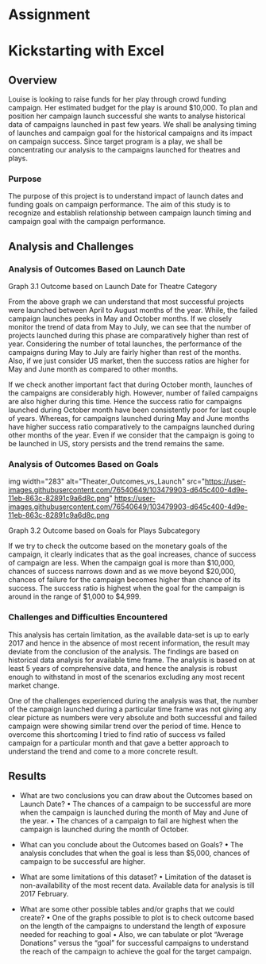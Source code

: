 # Assignment

# Kickstarting with Excel

## Overview
Louise is looking to raise funds for her play through crowd funding campaign. Her estimated budget for the play is around $10,000. To plan and position her campaign launch successful she wants to analyse historical data of campaigns launched in past few years. We shall be analysing timing of launches and campaign goal for the historical campaigns and its impact on campaign success. Since target program is a play, we shall be concentrating our analysis to the campaigns launched for theatres and plays. 

### Purpose
The purpose of this project is to understand impact of launch dates and funding goals on campaign performance.  The aim of this study is to recognize and establish relationship between campaign launch timing and campaign goal with the campaign performance. 

## Analysis and Challenges

### Analysis of Outcomes Based on Launch Date


 
Graph 3.1 Outcome based on Launch Date for Theatre Category 

From the above graph we can understand that most successful projects were launched between April to August months of the year. While, the failed campaign launches peeks in May and October months. If we closely monitor the trend of data from May to July, we can see that the number of projects launched during this phase are comparatively higher than rest of year. Considering the number of total launches, the performance of the campaigns during May to July are fairly higher than rest of the months. Also, if we just consider US market, then the success ratios are higher for May and June month as compared to other months. 

If we check another important fact that during October month, launches of the campaigns are considerably high. However, number of failed campaigns are also higher during this time. Hence the success ratio for campaigns launched during October month have been consistently poor for last couple of years. Whereas, for campaigns launched during May and June months have higher success ratio comparatively to the campaigns launched during other months of the year. Even if we consider that the campaign is going to be launched in US, story persists and the trend remains the same. 

### Analysis of Outcomes Based on Goals

img width="283" alt="Theater_Outcomes_vs_Launch" src="https://user-images.githubusercontent.com/76540649/103479903-d645c400-4d9e-11eb-863c-82891c9a6d8c.png"
https://user-images.githubusercontent.com/76540649/103479903-d645c400-4d9e-11eb-863c-82891c9a6d8c.png
 
Graph 3.2 Outcome based on Goals for Plays Subcategory

If we try to check the outcome based on the monetary goals of the campaign, it clearly indicates that as the goal increases, chance of success of campaign are less. When the campaign goal is more than $10,000, chances of success narrows down and as we move beyond $20,000, chances of failure for the campaign becomes higher than chance of its success. The success ratio is highest when the goal for the campaign is around in the range of $1,000 to $4,999. 

### Challenges and Difficulties Encountered

This analysis has certain limitation, as the available data-set is up to early 2017 and hence in the absence of most recent information, the result may deviate from the conclusion of the analysis. The findings are based on historical data analysis for available time frame. The analysis is based on at least 5 years of comprehensive data, and hence the analysis is robust enough to withstand in most of the scenarios excluding any most recent market change. 

One of the challenges experienced during the analysis was that, the number of the campaign launched during a particular time frame was not giving any clear picture as numbers were very absolute and both successful and failed campaign were showing similar trend over the period of time. Hence to overcome this shortcoming I tried to find ratio of success vs failed campaign for a particular month and that gave a better approach to understand the trend and come to a more concrete result. 

## Results

- What are two conclusions you can draw about the Outcomes based on Launch Date?
•	The chances of a campaign to be successful are more when the campaign is launched during the month of May and June of the year. 
•	The chances of a campaign to fail are highest when the campaign is launched during the month of October. 

- What can you conclude about the Outcomes based on Goals?
•	The analysis concludes that when the goal is less than $5,000, chances of campaign to be successful are higher. 
- What are some limitations of this dataset?
•	Limitation of the dataset is non-availability of the most recent data. Available data for analysis is till 2017 February.
- What are some other possible tables and/or graphs that we could create?
•	One of the graphs possible to plot is to check outcome based on the length of the campaigns to understand the length of exposure needed for reaching to goal
•	Also, we can tabulate or plot “Average Donations” versus the “goal” for successful campaigns to understand the reach of the campaign to achieve the goal for the target campaign.
